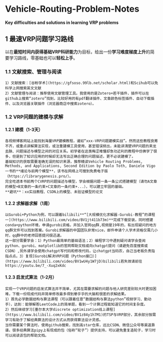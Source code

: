 # Vehicle-Routing-Problem-Notes 
**Key difficulties and solutions in learning VRP problems**

## 1 最速VRP问题学习路线
  以在**最短时间内获得基础VRP科研能力**为目标，给出一份**学习难度梯度上升**的简要学习路线，零基础也可以**轻松上手**。  
### 1.1 文献搜索、管理与阅读
    1）文献搜索：[谷粉学术](https://gfsoso.99lb.net/scholar.html)和Scihub可以免科学上网搜索英文文献  
    2）文献管理与阅读：推荐使用文献管理工具。我使用的是Zotero+若干插件，插件可以在github上搜索“zotero”找到，比较好用的有pdf翻译插件、文章颜色标签插件、自动下载插件、以及浏览器关联插件（浏览器商店中搜索zotero）。
    
### 1.2 VRP问题的建模与求解
#### 1.2.1 建模（1-3天）
    各视频博客网站上能找到海量VRP建模教程，诸如“xxx-VRP问题建模实战”。然而这些教程良莠不齐，或重点讲解算法实现，或注重建模工具使用，甚至错误频出，未能讲清楚VRP问题的来龙去脉、问题描述与模型之间的对应关系。初学者在这类晦涩难懂却急功近利的教程中仿佛学了很多，但是到了知识应用的时候却无法写出正确合理的问题描述，更不必说建模了。  
    基础知识的获取需要准确无误的知识来源，推荐精读Vehicle Routing Problems, Methods, and Applications, Second Edition by Paolo Toth, Daniele Vigo一书的**绪论与前两个模型**，该书在网络上可搜到免费电子版（https://librarygenesis.pro/）。  
    完全吃透本书前两个CVRP的问题描述与模型，学会根据问题一条一条公式搭建模型（请勿A文章的模型+B文章的一条约束+C文章的一条约束+...），可以建立牢固的基础。  
    **避坑**：xx实战教程、CSDN上的模型、未验证模型的论文  
#### 1.2.2 求解器求解（1周）
    以Gurobi+Python为例，可以跟着bilibili**“[大规模优化求解器-Gurobi-教程”的课程一](https://www.bilibili.com/video/BV1jt411b73m)**完成下载安装，同时搭建conda+python环境，申请gurobi资格，并加入官网qq群,视频是19年的，有出现疑问的地方qq群文件可以找到答案。Gurobi求解器的中国团队非常nice，邮件申请个人学术资格仅需几小时，qq群中的老师回答提问很迅速。
    这一部分需要学会：1）Python最简单的基础语法；2）编程学习中遇到疑问请学会查阅python、gurobi、matplotlib的官网帮助文档或向chatgpt提问（请避免百度搜索或CSDN）,另外请学会使用chatgpt写代码和修改代码，让chatgpt当码农，自己当老板负责指指点点。3）复现[Gurobi解决VRP问题（Python接口）](https://www.bilibili.com/video/BV1wU4y1W7jD)bilibili若失效请前往https://youtu.be/7_-Xuq2xKdc
#### 1.2.3 启发式算法（1-2月）
    实现一个VRP问题的启发式算法并不简单，尤其在需要求解的问题与他人研究差别较大时更加困难，下载一份现成代码并简单修改最多得到晕乎乎的大脑和很差的求解结果。  
    1）首先必学数据结构与算法课程（可以跟着任意“数据结构与算法python”视频学习、勤动手），达到：能够解答LeetCode上的简单题，看到一个计算过程能知道它的时间复杂度。  
    2）然后继续学习[墨尔本大学discrete optimization线上课程](https://www.bilibili.com/video/BV1z84y1h7M1)的TSP与VRP部分，其余部分按需学习有助于了解经典算法的设计方式从而获得算法设计灵感。  
    当你需要某个算法时，使用github搜索，找到高star仓库，远比CSDN、微信公众号等渠道靠谱。很多经典算法pipy上有现成的包（俗称“轮子”）提供支持，可以避免重复造轮子，学习时可以阅读该包的帮助文档。
